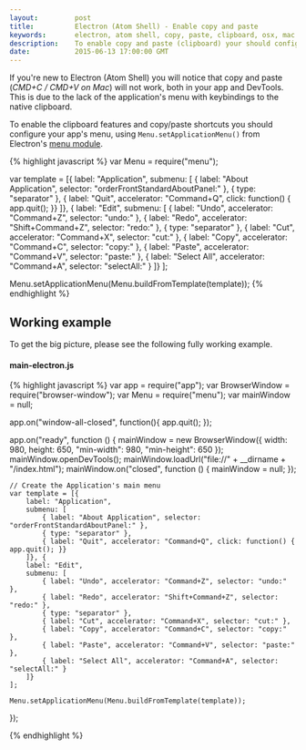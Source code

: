 ```yaml
---
layout:         post
title:          Electron (Atom Shell) - Enable copy and paste
keywords:       electron, atom shell, copy, paste, clipboard, osx, mac
description:    To enable copy and paste (clipboard) your should configure you app's menu, using Menu.setApplicationMenu()
date:           2015-06-13 17:00:00 GMT
---
```


If you're new to Electron (Atom Shell) you will notice that copy and paste (*CMD+C / CMD+V on Mac*) will not work, both in your app and DevTools. This is due to the lack of the application's menu with keybindings to the native clipboard.

To enable the clipboard features and copy/paste shortcuts you should configure your app's menu, using `Menu.setApplicationMenu()` from Electron's [menu module](https://github.com/atom/electron/blob/master/docs/api/menu.md).

{% highlight javascript %}
var Menu = require("menu");

var template = [{
    label: "Application",
    submenu: [
        { label: "About Application", selector: "orderFrontStandardAboutPanel:" },
        { type: "separator" },
        { label: "Quit", accelerator: "Command+Q", click: function() { app.quit(); }}
    ]}, {
    label: "Edit",
    submenu: [
        { label: "Undo", accelerator: "Command+Z", selector: "undo:" },
        { label: "Redo", accelerator: "Shift+Command+Z", selector: "redo:" },
        { type: "separator" },
        { label: "Cut", accelerator: "Command+X", selector: "cut:" },
        { label: "Copy", accelerator: "Command+C", selector: "copy:" },
        { label: "Paste", accelerator: "Command+V", selector: "paste:" },
        { label: "Select All", accelerator: "Command+A", selector: "selectAll:" }
    ]}
];

Menu.setApplicationMenu(Menu.buildFromTemplate(template));
{% endhighlight %}


## Working example

To get the big picture, please see the following fully working example.

#### main-electron.js

{% highlight javascript %}
var app = require("app");
var BrowserWindow = require("browser-window");
var Menu = require("menu");
var mainWindow = null;

app.on("window-all-closed", function(){
    app.quit();
});

app.on("ready", function () {
    mainWindow = new BrowserWindow({
        width: 980,
        height: 650,
        "min-width": 980,
        "min-height": 650
    });
    mainWindow.openDevTools();
    mainWindow.loadUrl("file://" + __dirname + "/index.html");
    mainWindow.on("closed", function () {
        mainWindow =  null;
    });

    // Create the Application's main menu
    var template = [{
        label: "Application",
        submenu: [
            { label: "About Application", selector: "orderFrontStandardAboutPanel:" },
            { type: "separator" },
            { label: "Quit", accelerator: "Command+Q", click: function() { app.quit(); }}
        ]}, {
        label: "Edit",
        submenu: [
            { label: "Undo", accelerator: "Command+Z", selector: "undo:" },
            { label: "Redo", accelerator: "Shift+Command+Z", selector: "redo:" },
            { type: "separator" },
            { label: "Cut", accelerator: "Command+X", selector: "cut:" },
            { label: "Copy", accelerator: "Command+C", selector: "copy:" },
            { label: "Paste", accelerator: "Command+V", selector: "paste:" },
            { label: "Select All", accelerator: "Command+A", selector: "selectAll:" }
        ]}
    ];

    Menu.setApplicationMenu(Menu.buildFromTemplate(template));
});

{% endhighlight %}
